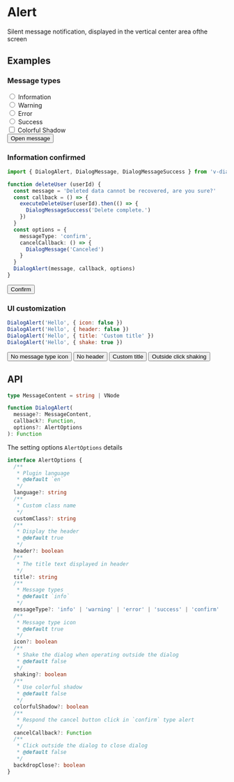 # Alert

Silent message notification, displayed in the vertical center area of ​​the screen

## Examples

### Message types

<div class="my-3">
  <div class="form-check form-check-inline">
    <input
      class="form-check-input"
      type="radio"
      id="toast-info"
      value="info"
      v-model="messageType"
    >
    <label
      class="form-check-label"
      for="toast-info"
    >Information</label>
  </div>
  <div class="form-check form-check-inline">
    <input
      class="form-check-input"
      type="radio"
      id="toast-warning"
      value="warning"
      v-model="messageType"
    >
    <label
      class="form-check-label"
      for="toast-warning"
    >Warning</label>
  </div>
  <div class="form-check form-check-inline">
    <input
      class="form-check-input"
      type="radio"
      id="toast-error"
      value="error"
      v-model="messageType"
    >
    <label
      class="form-check-label"
      for="toast-error"
    >Error</label>
  </div>
  <div class="form-check form-check-inline">
    <input
      class="form-check-input"
      type="radio"
      id="toast-success"
      value="success"
      v-model="messageType"
    >
    <label
      class="form-check-label"
      for="toast-success"
    >Success</label>
  </div>
</div>

<div class="my-3">
  <div class="form-check">
  <input
    class="form-check-input"
    type="checkbox"
    v-model="colorfulShadow"
    :true-value="true"
    :false-value="false"
    id="alert-colorful-shadow"
  >
  <label
    class="form-check-label"
    for="alert-colorful-shadow"
  >
    Colorful Shadow
  </label>
</div>
</div>
<div>
  <button
    type="button"
    class="btn btn-dark"
    @click="openAlertCN({ colorfulShadow, messageType })"
  >Open message</button>
</div>

### Information confirmed

```ts
import { DialogAlert, DialogMessage, DialogMessageSuccess } from 'v-dialogs'

function deleteUser (userId) {
  const message = 'Deleted data cannot be recovered, are you sure?'
  const callback = () => {
    executeDeleteUser(userId).then(() => {
      DialogMessageSuccess('Delete complete.')
    })
  }
  const options = {
    messageType: 'confirm',
    cancelCallback: () => {
      DialogMessage('Canceled')
    }
  }
  DialogAlert(message, callback, options)
}
```

<div>
  <button
    type="button"
    class="btn btn-dark"
    @click="openConfirmCN"
  >Confirm</button>
</div>

### UI customization

```js
DialogAlert('Hello', { icon: false })
DialogAlert('Hello', { header: false })
DialogAlert('Hello', { title: 'Custom title' })
DialogAlert('Hello', { shake: true })
```

<div class="my-3">
  <button
    type="button"
    class="btn btn-dark me-2"
    @click="openAlertCN({ icon: false })"
  >No message type icon</button>
  <button
    type="button"
    class="btn btn-dark me-2"
    @click="openAlertCN({ header: false })"
  >No header</button>
  <button
    type="button"
    class="btn btn-dark me-2"
    @click="openAlertCN({ title: 'Custom title' })"
  >Custom title</button>
  <button
    type="button"
    class="btn btn-dark"
    @click="openAlertCN({ shake: true })"
  >Outside click shaking</button>
</div>

<script setup>
import { useAlertExamples } from '../script/dialog/alert'

const {
  colorfulShadow,
  messageType,
  openAlertCN,
  openConfirmCN
} = useAlertExamples()
</script>

## API

```ts
type MessageContent = string | VNode

function DialogAlert(
  message?: MessageContent,
  callback?: Function,
  options?: AlertOptions
): Function
```

The setting options `AlertOptions` details

```ts
interface AlertOptions {
  /**
   * Plugin language
   * @default `en`
   */
  language?: string
  /**
   * Custom class name
   */
  customClass?: string
  /**
   * Display the header
   * @default true
   */
  header?: boolean
  /**
   * The title text displayed in header
   */
  title?: string
  /**
   * Message types
   * @default `info`
   */
  messageType?: 'info' | 'warning' | 'error' | 'success' | 'confirm'
  /**
   * Message type icon
   * @default true
   */
  icon?: boolean
  /**
   * Shake the dialog when operating outside the dialog
   * @default false
   */
  shaking?: boolean
  /**
   * Use colorful shadow
   * @default false
   */
  colorfulShadow?: boolean
  /**
   * Respond the cancel button click in `confirm` type alert
   */
  cancelCallback?: Function
  /**
   * Click outside the dialog to close dialog
   * @default false
   */
  backdropClose?: boolean
}
```
